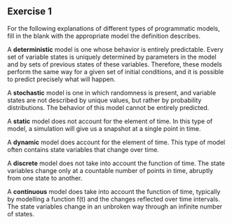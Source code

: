 ## Exercise 1

For the following explanations of different types of programmatic models, fill in the blank with the appropriate model the definition describes.

A **deterministic** model is one whose behavior is entirely predictable. Every set of variable states is uniquely determined by parameters in the model and by sets of previous states of these variables. Therefore, these models perform the same way for a given set of initial conditions, and it is possible to predict precisely what will happen.

  
A **stochastic** model is one in which randomness is present, and variable states are not described by unique values, but rather by probability distributions. The behavior of this model cannot be entirely predicted.

A **static** model does not account for the element of time. In this type of model, a simulation will give us a snapshot at a single point in time.

 
A **dynamic** model does account for the element of time. This type of model often contains state variables that change over time.

  
A **discrete** model does not take into account the function of time. The state variables change only at a countable number of points in time, abruptly from one state to another.

 
A **continuous** model does take into account the function of time, typically by modelling a function f(t) and the changes reflected over time intervals. The state variables change in an unbroken way through an infinite number of states.